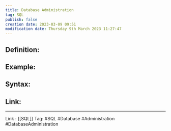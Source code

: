```yaml
---
title: Database Administration
tag: SQL
publish: false
creation date: 2023-03-09 09:51
modification date: Thursday 9th March 2023 11:27:47
---
```


## Definition:
## Example:
## Syntax:
## Link:
---
Link : [[SQL]]
Tag: #SQL #Database #Administration #DatabaseAdministration